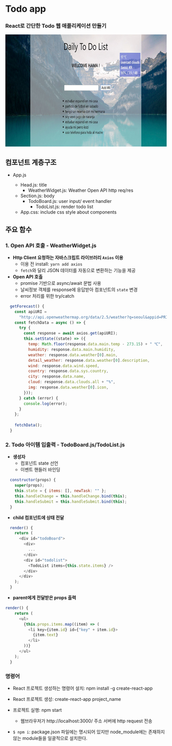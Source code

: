 # Todo app

### React로 간단한 Todo 웹 애플리케이션 만들기

<img src="./img/home3.JPG" width="700px" height="350px">

## 컴포넌트 계층구조

- App.js

  - Head.js: title
    - WeatherWidget.js: Weather Open API http req/res
  - Section.js: body
    - TodoBoard.js: user input/ event handler
      - TodoList.js: render todo list
  - App.css: include css style about components

## 주요 함수

### 1. Open API 호출 - WeatherWidget.js

- **Http Client 요청하는 자바스크립트 라이브러리 `Axios` 이용**
  - 이용 전 install: `yarn add axios`
  - `fetch`와 달리 JSON 데이터를 자동으로 변환하는 기능을 제공
- **Open API 호출**
  - promise 기반으로 async/await 문법 사용
  - 날씨정보 객체를 response에 응답받아 컴포넌트의 `state` 변경
  - error 처리를 위한 try/catch

```javascript
  getForecast() {
    const apiURI =
      "http://api.openweathermap.org/data/2.5/weather?q=seoul&appid=PRIVATE_KEY";
    const fetchData = async () => {
      try {
        const response = await axios.get(apiURI);
        this.setState((state) => ({
          temp: Math.floor(response.data.main.temp - 273.15) + " ℃",
          humidity: response.data.main.humidity,
          weather: response.data.weather[0].main,
          detail_weather: response.data.weather[0].description,
          wind: response.data.wind.speed,
          country: response.data.sys.country,
          city: response.data.name,
          cloud: response.data.clouds.all + "%",
          img: response.data.weather[0].icon,
        }));
      } catch (error) {
        console.log(error);
      }
    };

    fetchData();
  }
```

### 2. Todo 아이템 입출력 - TodoBoard.js/TodoList.js

- **생성자**
  - 컴포넌트 state 선언
  - 이벤트 핸들러 바인딩

```javascript
  constructor(props) {
    super(props);
    this.state = { items: [], newTask: "" };
    this.handleChange = this.handleChange.bind(this);
    this.handleSubmit = this.handleSubmit.bind(this);
  }
```

- **child 컴포넌트에 상태 전달**

```javascript
  render() {
    return (
      <div id="todoBoard">
        <div>
          ...
        </div>
        <div id="todolist">
          <TodoList items={this.state.items} />
        </div>
      </div>
    );
  }
```

- **parent에게 전달받은 props 출력**

```javascript
render() {
    return (
      <ul>
        {this.props.items.map((item) => (
          <li key={item.id} id={"key" + item.id}>
            {item.text}
          </li>
        ))}
      </ul>
    );
  }
```

### 명령어

- React 프로젝트 생성하는 명령어 설치: npm install -g create-react-app
- React 프로젝트 생성: create-react-app project_name
- 프로젝트 실행: npm start

  - 웹브라우저가 http://localhost:3000/ 주소 서버에 http request 전송

- `$ npm i`: package.json 파일에는 명시되어 있지만 node_module에는 존재하지 않는 module들을 일괄적으로 설치한다.
